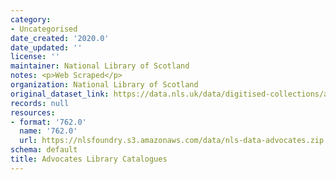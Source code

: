 ```yaml
---
category:
- Uncategorised
date_created: '2020.0'
date_updated: ''
license: ''
maintainer: National Library of Scotland
notes: <p>Web Scraped</p>
organization: National Library of Scotland
original_dataset_link: https://data.nls.uk/data/digitised-collections/advocates-library-catalogues/
records: null
resources:
- format: '762.0'
  name: '762.0'
  url: https://nlsfoundry.s3.amazonaws.com/data/nls-data-advocates.zip
schema: default
title: Advocates Library Catalogues
---
```

